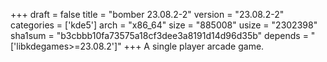 +++
draft = false
title = "bomber 23.08.2-2"
version = "23.08.2-2"
categories = ['kde5']
arch = "x86_64"
size = "885008"
usize = "2302398"
sha1sum = "b3cbbb10fa73575a18cf3dee3a8191d14d96d35b"
depends = "['libkdegames>=23.08.2']"
+++
A single player arcade game.